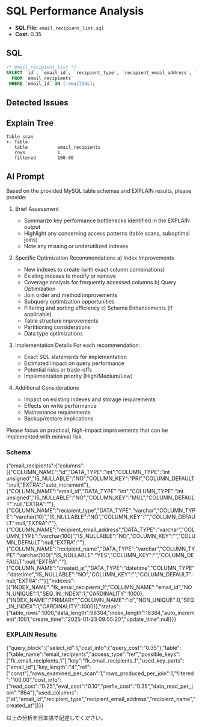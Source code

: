 # SQL Performance Analysis
- **SQL File:** `email_recipient_list.sql`
- **Cost:** 0.35

## SQL
```sql
/* email_recipient_list */
SELECT `id`, `email_id`, `recipient_type`, `recipient_email_address`, `recipient_name`, `created_at`
  FROM `email_recipients`
 WHERE `email_id` IN (:emailIds);

```

## Detected Issues


## Explain Tree
```
Table scan
+- Table
   table           email_recipients
   rows            1
   filtered        100.00
```

## AI Prompt
Based on the provided MySQL table schemas and EXPLAIN results, please provide:

1. Brief Assessment
   - Summarize key performance bottlenecks identified in the EXPLAIN output
   - Highlight any concerning access patterns (table scans, suboptimal joins)
   - Note any missing or underutilized indexes

2. Specific Optimization Recommendations
   a) Index Improvements
      - New indexes to create (with exact column combinations)
      - Existing indexes to modify or remove
      - Coverage analysis for frequently accessed columns
   b) Query Optimization
      - Join order and method improvements
      - Subquery optimization opportunities
      - Filtering and sorting efficiency
   c) Schema Enhancements (if applicable)
      - Table structure improvements
      - Partitioning considerations
      - Data type optimizations

3. Implementation Details
   For each recommendation:
     - Exact SQL statements for implementation
     - Estimated impact on query performance
     - Potential risks or trade-offs
     - Implementation priority (High/Medium/Low)

4. Additional Considerations
   - Impact on existing indexes and storage requirements
   - Effects on write performance
   - Maintenance requirements
   - Backup/restore implications

Please focus on practical, high-impact improvements that can be implemented with minimal risk.

### Schema
{"email_recipients":{"columns":[{"COLUMN_NAME":"id","DATA_TYPE":"int","COLUMN_TYPE":"int unsigned","IS_NULLABLE":"NO","COLUMN_KEY":"PRI","COLUMN_DEFAULT":null,"EXTRA":"auto_increment"},{"COLUMN_NAME":"email_id","DATA_TYPE":"int","COLUMN_TYPE":"int unsigned","IS_NULLABLE":"NO","COLUMN_KEY":"MUL","COLUMN_DEFAULT":null,"EXTRA":""},{"COLUMN_NAME":"recipient_type","DATA_TYPE":"varchar","COLUMN_TYPE":"varchar(10)","IS_NULLABLE":"NO","COLUMN_KEY":"","COLUMN_DEFAULT":null,"EXTRA":""},{"COLUMN_NAME":"recipient_email_address","DATA_TYPE":"varchar","COLUMN_TYPE":"varchar(100)","IS_NULLABLE":"NO","COLUMN_KEY":"","COLUMN_DEFAULT":null,"EXTRA":""},{"COLUMN_NAME":"recipient_name","DATA_TYPE":"varchar","COLUMN_TYPE":"varchar(100)","IS_NULLABLE":"YES","COLUMN_KEY":"","COLUMN_DEFAULT":null,"EXTRA":""},{"COLUMN_NAME":"created_at","DATA_TYPE":"datetime","COLUMN_TYPE":"datetime","IS_NULLABLE":"NO","COLUMN_KEY":"","COLUMN_DEFAULT":null,"EXTRA":""}],"indexes":[{"INDEX_NAME":"fk_email_recipients_1","COLUMN_NAME":"email_id","NON_UNIQUE":1,"SEQ_IN_INDEX":1,"CARDINALITY":1000},{"INDEX_NAME":"PRIMARY","COLUMN_NAME":"id","NON_UNIQUE":0,"SEQ_IN_INDEX":1,"CARDINALITY":1000}],"status":{"table_rows":1000,"data_length":98304,"index_length":16384,"auto_increment":1001,"create_time":"2025-01-23 09:55:20","update_time":null}}}

### EXPLAIN Results
{"query_block":{"select_id":1,"cost_info":{"query_cost":"0.35"},"table":{"table_name":"email_recipients","access_type":"ref","possible_keys":["fk_email_recipients_1"],"key":"fk_email_recipients_1","used_key_parts":["email_id"],"key_length":"4","ref":["const"],"rows_examined_per_scan":1,"rows_produced_per_join":1,"filtered":"100.00","cost_info":{"read_cost":"0.25","eval_cost":"0.10","prefix_cost":"0.35","data_read_per_join":"864"},"used_columns":["id","email_id","recipient_type","recipient_email_address","recipient_name","created_at"]}}}

以上の分析を日本語で記述してください。